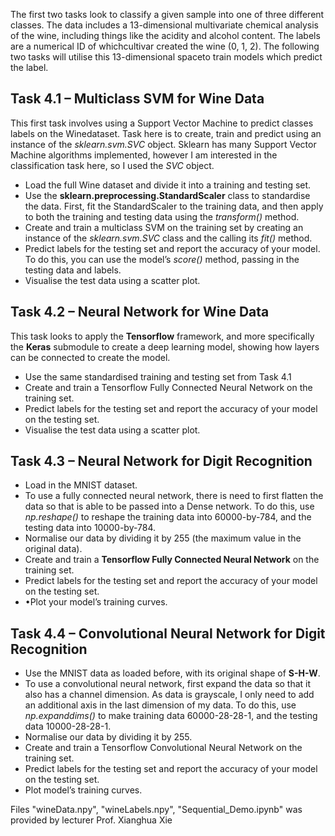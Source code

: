The first two tasks look to classify a given sample into one of three different classes. The data includes a 13-dimensional multivariate chemical analysis of the wine, including things like the acidity and alcohol content. The labels are a numerical ID of whichcultivar created the wine (0, 1, 2). The following two tasks will utilise this 13-dimensional spaceto train models which predict the label.

## Task 4.1 – Multiclass SVM for Wine Data
This first task involves using a Support Vector Machine to predict classes labels on the Winedataset. Task here is to create, train and predict using an instance of the <i>sklearn.svm.SVC</i> object. Sklearn has many Support Vector Machine algorithms implemented, however I am interested in the classification task here, so I used the <i>SVC</i> object. 
<ul>
  <li>Load the full Wine dataset and divide it into a training and testing set.</li>
  <li>Use the <b>sklearn.preprocessing.StandardScaler</b> class to standardise the data.  First, fit the StandardScaler to the training data, and then apply to both the training and testing data using the <i>transform()</i> method.</li>
  <li>Create and train a multiclass SVM on the training set by creating an instance of the <i>sklearn.svm.SVC</i> class and the calling its <i>fit()</i> method.</li>
  <li>Predict labels for the testing set and report the accuracy of your model. To do this, you can use the model’s <i>score()</i> method, passing in the testing data and labels.</li>
  <li>Visualise the test data using a scatter plot.</li>
</ul>


## Task 4.2 – Neural Network for Wine Data
This task looks to apply the <b>Tensorflow</b> framework, and more specifically the <b>Keras</b> submodule to create a deep learning model, showing how layers can be connected to create the model.
<ul>
  <li>Use the same standardised training and testing set from Task 4.1</li>
  <li>Create and train a Tensorflow Fully Connected Neural Network on the training set.</li>
  <li>Predict labels for the testing set and report the accuracy of your model on the testing set.</li>
  <li>Visualise the test data using a scatter plot.</li>
</ul>

## Task 4.3 – Neural Network for Digit Recognition
<ul>
  <li>Load in the MNIST dataset.</li>
  <li>To use a fully connected neural network, there is need to first flatten the data so that is able to be passed into a Dense network.  To do this, use <i>np.reshape()</i> to reshape the training data into 60000-by-784, and the testing data into 10000-by-784.</li>
  <li>Normalise our data by dividing it by 255 (the maximum value in the original data).</li>
  <li>Create and train a <b>Tensorflow Fully Connected Neural Network</b> on the training set.</li>
  <li>Predict labels for the testing set and report the accuracy of your model on the testing set.</li>
  <li>•Plot your model’s training curves.</li>
</ul>


## Task 4.4 – Convolutional Neural Network for Digit Recognition
<ul>
  <li>Use the MNIST data as loaded before, with its original shape of <b>S-H-W</b>.</li>
  <li>To use a convolutional neural network, first expand the data so that it also has a channel dimension. As data is grayscale, I only need to add an additional axis in the last dimension of my data. To do this, use <i>np.expanddims()</i> to make training data 60000-28-28-1, and the testing data 10000-28-28-1.</li>
  <li>Normalise our data by dividing it by 255.</li>
  <li>Create and train a Tensorflow Convolutional Neural Network on the training set.</li>
  <li>Predict labels for the testing set and report the accuracy of your model on the testing set.</li>
  <li>Plot  model’s training curves.</li>
</ul>

Files "wineData.npy", "wineLabels.npy", "Sequential_Demo.ipynb" was provided by lecturer Prof. Xianghua Xie
